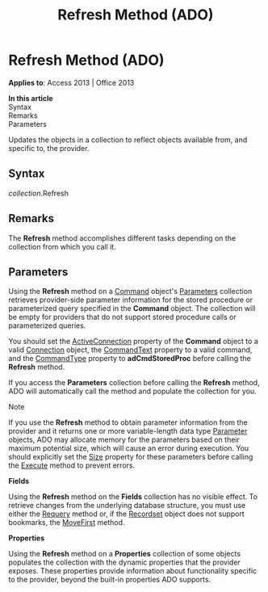 ﻿---
title: Refresh Method (ADO)
TOCTitle: Refresh Method (ADO)
ms:assetid: f1c8829f-9c7d-12b6-7470-727ff38d663e
ms:mtpsurl: https://msdn.microsoft.com/library/JJ250227(v=office.15)
ms:contentKeyID: 48548631
ms.date: 09/18/2015
mtps_version: v=office.15
---

# Refresh Method (ADO)


**Applies to**: Access 2013 | Office 2013

**In this article**  
Syntax  
Remarks  
Parameters  

Updates the objects in a collection to reflect objects available from, and specific to, the provider.

## Syntax

*collection*.Refresh

## Remarks

The **Refresh** method accomplishes different tasks depending on the collection from which you call it.

## Parameters

Using the **Refresh** method on a [Command](command-object-ado.md) object's [Parameters](parameters-collection-ado.md) collection retrieves provider-side parameter information for the stored procedure or parameterized query specified in the **Command** object. The collection will be empty for providers that do not support stored procedure calls or parameterized queries.

You should set the [ActiveConnection](activeconnection-property-ado.md) property of the **Command** object to a valid [Connection](connection-object-ado.md) object, the [CommandText](commandtext-property-ado.md) property to a valid command, and the [CommandType](commandtype-property-ado.md) property to **adCmdStoredProc** before calling the **Refresh** method.

If you access the **Parameters** collection before calling the **Refresh** method, ADO will automatically call the method and populate the collection for you.


> [!NOTE]
> <P>If you use the <STRONG>Refresh</STRONG> method to obtain parameter information from the provider and it returns one or more variable-length data type <A href="parameter-object-ado.md">Parameter</A> objects, ADO may allocate memory for the parameters based on their maximum potential size, which will cause an error during execution. You should explicitly set the <A href="size-property-ado.md">Size</A> property for these parameters before calling the <A href="https://msdn.microsoft.com/library/jj248785(v=office.15)">Execute</A> method to prevent errors.</P>



**Fields**

Using the **Refresh** method on the **Fields** collection has no visible effect. To retrieve changes from the underlying database structure, you must use either the [Requery](requery-method-ado.md) method or, if the [Recordset](recordset-object-ado.md) object does not support bookmarks, the [MoveFirst](movefirst-movelast-movenext-and-moveprevious-methods-ado.md) method.

**Properties**

Using the **Refresh** method on a **Properties** collection of some objects populates the collection with the dynamic properties that the provider exposes. These properties provide information about functionality specific to the provider, beyond the built-in properties ADO supports.

